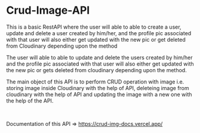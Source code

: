 # Crud-Image-API

This is a basic RestAPI where the user will able to able to create a user, update and delete a user created by him/her, and the profile pic associated with that user will also either get updated with the new pic or get deleted from Cloudinary depending upon the method

The user will able to able to update and delete the users created by him/her and the profile pic associated with that user will also either get updated with the new pic or gets deleted from cloudinary depending upon the method.

The main object of this API is to perform CRUD operation with image i.e. storing image inside Cloudinary with the help of API, deleteing image from cloudinary with the help of API and updating the image with a new one with the help of the API.

<br>

Documentation of this API => https://crud-img-docs.vercel.app/
